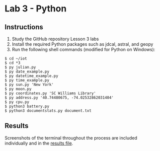 # Lab 3 - Python

## Instructions

1. Study the GitHub repository Lesson 3 labs
2. Install the required Python packages such as jdcal, astral, and geopy
3. Run the following shell commands (modified for Python on Windows):

```console
$ cd ~/iot
$ cd *3
$ py julian.py
$ py date_example.py
$ py datetime_example.py
$ py time_example.py
$ py sun.py 'New York'
$ py moon.py
$ py coordinates.py 'SC Williams Library'
$ py address.py '40.74480675, -74.02532862031404'
$ py cpu.py
$ python3 battery.py
$ python3 documentstats.py document.txt
```

## Results

Screenshots of the terminal throughout the process are included individually and in the [results file](results.md).
